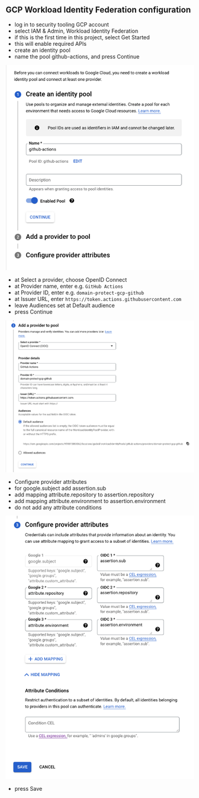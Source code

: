 ## GCP Workload Identity Federation configuration 
* log in to security tooling GCP account 
* select IAM & Admin, Workload Identity Federation
* if this is the first time in this project, select Get Started
* this will enable required APIs
* create an identity pool
* name the pool github-actions, and press Continue

<img src="images/create-identity-pool.png" width="500">

* at Select a provider, choose OpenID Connect
* at Provider name, enter e.g. `GitHub Actions`
* at Provider ID, enter e.g. `domain-protect-gcp-github`
* at Issuer URL, enter `https://token.actions.githubusercontent.com`
* leave Audiences set at Default audience
* press Continue

<img src="images/add-provider-to-pool.png" width="500">

* Configure provider attributes
* for google.subject add assertion.sub
* add mapping attribute.repository to assertion.repository
* add mapping attribute.environment to assertion.environment
* do not add any attribute conditions

<img src="images/configure-provider-attributes.png" width="500">

* press Save
